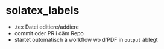 # solatex_labels

 * .tex Datei editiere/addiere
 * commit oder PR i däm Repo
 * startet outomatisch ä workflow wo d'PDF in `output` ablegt
